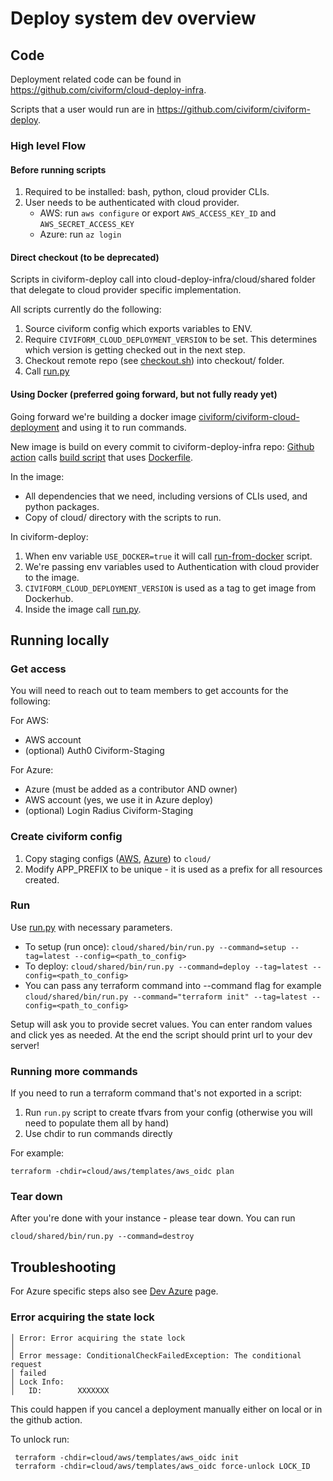 # Deploy system dev overview

## Code
Deployment related code can be found in https://github.com/civiform/cloud-deploy-infra.

Scripts that a user would run are in https://github.com/civiform/civiform-deploy.

### High level Flow

#### Before running scripts
1. Required to be installed: bash, python, cloud provider CLIs.
2. User needs to be authenticated with cloud provider.
    * AWS: run `aws configure` or export `AWS_ACCESS_KEY_ID` and `AWS_SECRET_ACCESS_KEY`
    * Azure: run `az login`

#### Direct checkout (to be deprecated)
Scripts in civiform-deploy call into cloud-deploy-infra/cloud/shared folder that delegate to cloud provider specific implementation.

All scripts currently do the following:
1. Source civiform config which exports variables to ENV.
2. Require `CIVIFORM_CLOUD_DEPLOYMENT_VERSION` to be set. This determines which version is getting checked out in the next step.
2. Checkout remote repo (see [checkout.sh](https://github.com/civiform/civiform-deploy/blob/main/bin/lib/checkout.sh)) into checkout/ folder.
3. Call [run.py](https://github.com/civiform/cloud-deploy-infra/blob/main/cloud/shared/bin/run.py)

#### Using Docker (preferred going forward, but not fully ready yet)
Going forward we're building a docker image [civiform/civiform-cloud-deployment](https://hub.docker.com/r/civiform/civiform-cloud-deployment) and using it to run commands.

New image is build on every commit to civiform-deploy-infra repo: [Github action](https://github.com/civiform/cloud-deploy-infra/blob/main/.github/workflows/build_push_image.yaml) calls [build script](https://github.com/civiform/cloud-deploy-infra/blob/main/bin/build-cloud-deployment) that uses  [Dockerfile](https://github.com/civiform/cloud-deploy-infra/blob/main/cloud/cloud.Dockerfile).

In the image:
* All dependencies that we need, including versions of CLIs used, and python packages.
* Copy of cloud/ directory with the scripts to run.

In civiform-deploy:
1. When env variable `USE_DOCKER=true` it will call [run-from-docker](https://github.com/civiform/civiform-deploy/blob/main/bin/lib/run_from_docker) script.
2. We're passing env variables used to Authentication with cloud provider to the image.
3. `CIVIFORM_CLOUD_DEPLOYMENT_VERSION` is used as a tag to get image from Dockerhub.
4. Inside the image call  [run.py](https://github.com/civiform/cloud-deploy-infra/blob/main/cloud/shared/bin/run.py).


## Running locally

### Get access

You will need to reach out to team members to get accounts for the following:

For AWS:
- AWS account 
- (optional) Auth0 Civiform-Staging

For Azure:
- Azure (must be added as a contributor AND owner)
- AWS account (yes, we use it in Azure deploy)
- (optional) Login Radius Civiform-Staging
### Create civiform config

1. Copy staging configs ([AWS](https://github.com/civiform/civiform-staging-deploy/blob/main/aws_staging_civiform_config.sh), [Azure](https://github.com/civiform/civiform-staging-deploy/blob/main/azure_staging_civiform_config.sh)) to ```cloud/```
2. Modify APP_PREFIX to be unique - it is used as a prefix for all resources created.

### Run

Use [run.py](https://github.com/civiform/cloud-deploy-infra/blob/main/cloud/shared/bin/run.py) with necessary parameters.

* To setup (run once): `cloud/shared/bin/run.py --command=setup --tag=latest --config=<path_to_config>`
* To deploy: `cloud/shared/bin/run.py --command=deploy --tag=latest --config=<path_to_config>`
* You can pass any terraform command into --command flag for example `cloud/shared/bin/run.py --command="terraform init" --tag=latest --config=<path_to_config>`

Setup will ask you to provide secret values. You can enter random values and click yes as needed.
At the end the script should print url to your dev server!

### Running more commands

If you need to run a terraform command that's not exported in a script:
1. Run `run.py` script to create tfvars from your config (otherwise you will need to populate them all by hand)
2. Use chdir to run commands directly

For example:

```
terraform -chdir=cloud/aws/templates/aws_oidc plan
```

### Tear down

After you're done with your instance - please tear down. You can run

```
cloud/shared/bin/run.py --command=destroy
```


## Troubleshooting

For Azure specific steps also see [Dev Azure](dev-azure.md) page.

### Error acquiring the state lock

```
│ Error: Error acquiring the state lock
│ 
│ Error message: ConditionalCheckFailedException: The conditional request
│ failed
│ Lock Info:
│   ID:        XXXXXXX

```

This could happen if you cancel a deployment manually either on local or in the github action.

To unlock run:
 
```
 terraform -chdir=cloud/aws/templates/aws_oidc init
 terraform -chdir=cloud/aws/templates/aws_oidc force-unlock LOCK_ID

```
